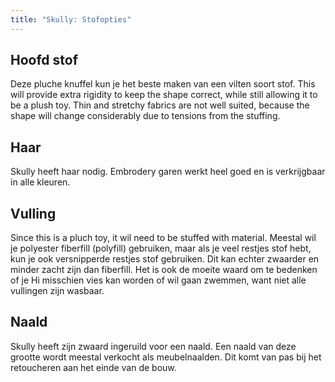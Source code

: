 ```yaml
---
title: "Skully: Stofopties"
---
```


## Hoofd stof

Deze pluche knuffel kun je het beste maken van een vilten soort stof. This will provide extra rigidity to keep the shape correct, while still allowing it to be a plush toy. Thin and stretchy fabrics are not well suited, because the shape will change considerably due to tensions from the stuffing.

## Haar

Skully heeft haar nodig. Embrodery garen werkt heel goed en is verkrijgbaar in alle kleuren.

## Vulling

Since this is a pluch toy, it wil need to be stuffed with material. Meestal wil je polyester fiberfill (polyfill) gebruiken, maar als je veel restjes stof hebt, kun je ook versnipperde restjes stof gebruiken. Dit kan echter zwaarder en minder zacht zijn dan fiberfill. Het is ook de moeite waard om te bedenken of je Hi misschien vies kan worden of wil gaan zwemmen, want niet alle vullingen zijn wasbaar.

## Naald

Skully heeft zijn zwaard ingeruild voor een naald. Een naald van deze grootte wordt meestal verkocht als meubelnaalden. Dit komt van pas bij het retoucheren aan het einde van de bouw.